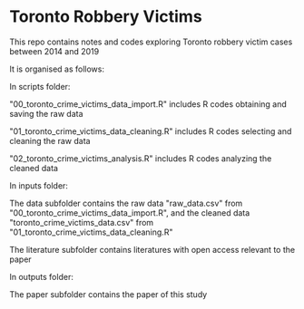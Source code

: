 # Toronto Robbery Victims

This repo contains notes and codes exploring Toronto robbery victim cases between 2014 and 2019

It is organised as follows:

In scripts folder:

"00_toronto_crime_victims_data_import.R" includes R codes obtaining and saving the raw data

"01_toronto_crime_victims_data_cleaning.R" includes R codes selecting and cleaning the raw data

"02_toronto_crime_victims_analysis.R" includes R codes analyzing the cleaned data

In inputs folder:

The data subfolder contains the raw data "raw_data.csv" from "00_toronto_crime_victims_data_import.R", and the cleaned data "toronto_crime_victims_data.csv" from "01_toronto_crime_victims_data_cleaning.R"

The literature subfolder contains literatures with open access relevant to the paper 

In outputs folder:

The paper subfolder contains the paper of this study